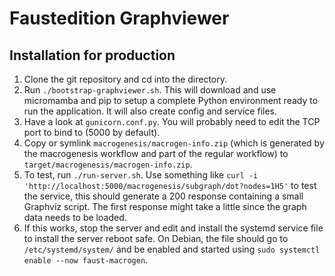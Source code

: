 # Faustedition Graphviewer

## Installation for production

1. Clone the git repository and cd into the directory.
2. Run `./bootstrap-graphviewer.sh`. This will download and use micromamba and pip to setup a complete Python environment ready to run the application. It will also create config and service files.
3. Have a look at `gunicorn.conf.py`. You will probably need to edit the TCP port to bind to (5000 by default).
4. Copy or symlink `macrogenesis/macrogen-info.zip` (which is generated by the macrogenesis workflow and part of the regular workflow) to `target/macrogenesis/macrogen-info.zip`.
5. To test, run `./run-server.sh`. Use something like `curl -i 'http://localhost:5000/macrogenesis/subgraph/dot?nodes=1H5'` to test the service, this should generate a 200 response containing a small Graphviz script. The first response might take a little since the graph data needs to be loaded.
6. If this works, stop the server and edit and install the systemd service file to install the server reboot safe. On Debian, the file should go to `/etc/systemd/system/` and be enabled and started using `sudo systemctl enable --now faust-macrogen`. 
